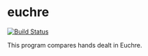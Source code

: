 # euchre
[![Build Status](https://travis-ci.com/hodge47/euchre.svg?branch=master)](https://travis-ci.com/hodge47/euchre)

This program compares hands dealt in Euchre.
